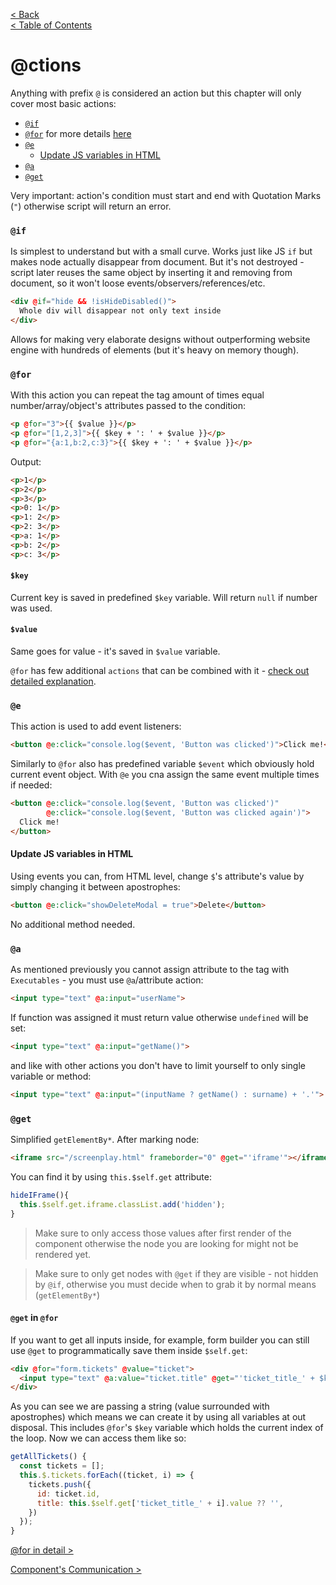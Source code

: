 [< Back](EXECUTABLES.md)      
[< Table of Contents](../README.md#advanced-stuff)

# @ctions

Anything with prefix `@` is considered an action but this chapter will only cover most basic actions:
- [`@if`](#if)
- [`@for`](#for) for more details [here](ACTIONS/FOR.md)
- [`@e`](#e)
  - [Update JS variables in HTML](#update-js-variables-in-html)
- [`@a`](#a)
- [`@get`](#get)

Very important: action's condition must start and end with Quotation Marks (`"`) otherwise script will return an error.

### `@if`
Is simplest to understand but with a small curve. Works just like JS `if` but makes node actually disappear from
document. But it's not destroyed - script later reuses the same object by inserting it and removing from document, so it won't loose 
events/observers/references/etc.
```html
<div @if="hide && !isHideDisabled()">
  Whole div will disappear not only text inside
</div>
```
Allows for making very elaborate designs without outperforming website engine with hundreds of elements 
(but it's heavy on memory though).


### `@for`
With this action you can repeat the tag amount of times equal number/array/object's attributes passed to the condition:
```html
<p @for="3">{{ $value }}</p>
<p @for="[1,2,3]">{{ $key + ': ' + $value }}</p>
<p @for="{a:1,b:2,c:3}">{{ $key + ': ' + $value }}</p>
```
Output:
```html
<p>1</p>
<p>2</p>
<p>3</p>
<p>0: 1</p>
<p>1: 2</p>
<p>2: 3</p>
<p>a: 1</p>
<p>b: 2</p>
<p>c: 3</p>
```
#### `$key`
Current key is saved in predefined `$key` variable. Will return `null` if number was used.

#### `$value`
Same goes for value - it's saved in `$value` variable.

`@for` has few additional `actions` that can be combined with it - [check out detailed explanation](ACTIONS/FOR.md).


### `@e`
This action is used to add event listeners:
```html
<button @e:click="console.log($event, 'Button was clicked')">Click me!</button>
```

Similarly to `@for` also has predefined variable `$event` which obviously hold current event object.
With `@e` you cna assign the same event multiple times if needed:
```html
<button @e:click="console.log($event, 'Button was clicked')"
        @e:click="console.log($event, 'Button was clicked again')">
  Click me!
</button>
```

#### Update JS variables in HTML

Using events you can, from HTML level, change `$`'s attribute's value by simply changing it between apostrophes:
```html
<button @e:click="showDeleteModal = true">Delete</button>
```
No additional method needed.

### `@a`

As mentioned previously you cannot assign attribute to the tag with `Executables` - you must use `@a`/attribute 
action:
```html
<input type="text" @a:input="userName">
```
If function was assigned it must return value otherwise `undefined` will be set:

```html
<input type="text" @a:input="getName()">
```

and like with other actions you don't have to limit yourself to only single variable or method:
```html
<input type="text" @a:input="(inputName ? getName() : surname) + '.'">
```

### `@get`

Simplified `getElementBy*`. After marking node:
```html
<iframe src="/screenplay.html" frameborder="0" @get="'iframe'"></iframe>
```
You can find it by using `this.$self.get` attribute:
```js
hideIFrame(){
  this.$self.get.iframe.classList.add('hidden');
}
```
> Make sure to only access those values after first render of the component otherwise the node you are looking for might 
> not be rendered yet.

> Make sure to only get nodes with `@get` if they are visible - not hidden by `@if`, otherwise you must decide when to 
> grab it by normal means (`getElementBy*`)

#### `@get` in `@for`

If you want to get all inputs inside, for example, form builder you can still use `@get` to programmatically save them 
inside `$self.get`:
```html
<div @for="form.tickets" @value="ticket">
  <input type="text" @a:value="ticket.title" @get="'ticket_title_' + $key">
</div>
```
As you can see we are passing a string (value surrounded with apostrophes) which means we can create it by using 
all variables at out disposal. This includes `@for`'s `$key` variable which holds the current index of the loop. Now we 
can access them like so:
```js
getAllTickets() {
  const tickets = [];
  this.$.tickets.forEach((ticket, i) => {
    tickets.push({
      id: ticket.id,
      title: this.$self.get['ticket_title_' + i].value ?? '',
    })
  });
}
```

[@for in detail >](ACTIONS/FOR.md)

[Component's Communication >](COMPONENTSCOMMUNICATION.md)
